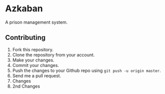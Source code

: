 # Azkaban
A prison management system.

## Contributing
1. Fork this repository.
2. Clone the repository from your account.
3. Make your changes.
4. Commit your changes.
5. Push the changes to your Github repo using `git push -u origin master`.
6. Send me a pull request.
7. Changes
8. 2nd Changes
